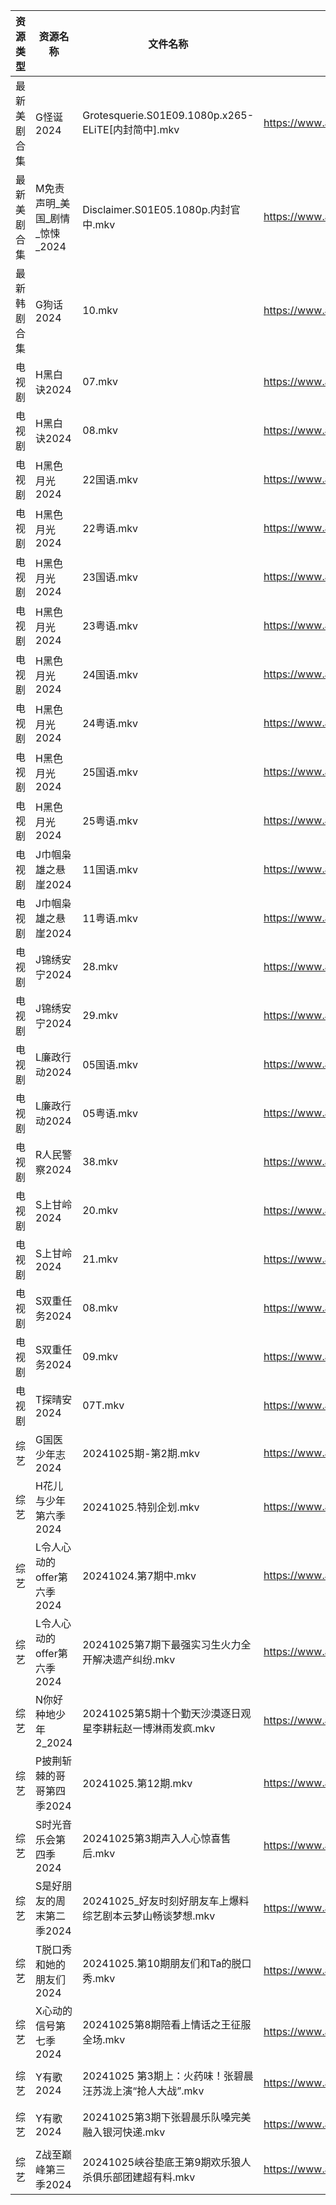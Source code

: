 | 资源类型   | 资源名称                | 文件名称                                           | 分享链接                                 | 更新时间                |
| ------ | ------------------- | ---------------------------------------------- | ------------------------------------ | ------------------- |
| 最新美剧合集 | G怪诞2024             | Grotesquerie.S01E09.1080p.x265-ELiTE[内封简中].mkv | https://www.alipan.com/s/UUxhaQ5hxZq | 2024-10-25 16:05:19 |
| 最新美剧合集 | M免责声明_美国_剧情_惊悚_2024 | Disclaimer.S01E05.1080p.内封官中.mkv               | https://www.alipan.com/s/PZnzRpSK4Jw | 2024-10-25 12:05:47 |
| 最新韩剧合集 | G狗话2024             | 10.mkv                                         | https://www.alipan.com/s/h4QPAffesJn | 2024-10-25 00:05:29 |
| 电视剧    | H黑白诀2024            | 07.mkv                                         | https://www.alipan.com/s/6z8TkkXMQkW | 2024-10-25 14:05:35 |
| 电视剧    | H黑白诀2024            | 08.mkv                                         | https://www.alipan.com/s/6z8TkkXMQkW | 2024-10-25 14:05:35 |
| 电视剧    | H黑色月光2024           | 22国语.mkv                                       | https://www.alipan.com/s/7pUm76Qoqso | 2024-10-25 14:05:43 |
| 电视剧    | H黑色月光2024           | 22粤语.mkv                                       | https://www.alipan.com/s/7pUm76Qoqso | 2024-10-25 14:05:43 |
| 电视剧    | H黑色月光2024           | 23国语.mkv                                       | https://www.alipan.com/s/7pUm76Qoqso | 2024-10-25 14:05:42 |
| 电视剧    | H黑色月光2024           | 23粤语.mkv                                       | https://www.alipan.com/s/7pUm76Qoqso | 2024-10-25 14:05:42 |
| 电视剧    | H黑色月光2024           | 24国语.mkv                                       | https://www.alipan.com/s/7pUm76Qoqso | 2024-10-25 14:05:41 |
| 电视剧    | H黑色月光2024           | 24粤语.mkv                                       | https://www.alipan.com/s/7pUm76Qoqso | 2024-10-25 14:05:41 |
| 电视剧    | H黑色月光2024           | 25国语.mkv                                       | https://www.alipan.com/s/7pUm76Qoqso | 2024-10-25 14:05:40 |
| 电视剧    | H黑色月光2024           | 25粤语.mkv                                       | https://www.alipan.com/s/7pUm76Qoqso | 2024-10-25 14:05:39 |
| 电视剧    | J巾帼枭雄之悬崖2024        | 11国语.mkv                                       | https://www.alipan.com/s/nahMqtBkCts | 2024-10-25 14:05:52 |
| 电视剧    | J巾帼枭雄之悬崖2024        | 11粤语.mkv                                       | https://www.alipan.com/s/nahMqtBkCts | 2024-10-25 14:05:52 |
| 电视剧    | J锦绣安宁2024           | 28.mkv                                         | https://www.alipan.com/s/S9DScaATSGS | 2024-10-25 19:05:41 |
| 电视剧    | J锦绣安宁2024           | 29.mkv                                         | https://www.alipan.com/s/S9DScaATSGS | 2024-10-25 19:05:40 |
| 电视剧    | L廉政行动2024           | 05国语.mkv                                       | https://www.alipan.com/s/2nHcZazmG2R | 2024-10-25 22:06:57 |
| 电视剧    | L廉政行动2024           | 05粤语.mkv                                       | https://www.alipan.com/s/2nHcZazmG2R | 2024-10-25 22:06:57 |
| 电视剧    | R人民警察2024           | 38.mkv                                         | https://www.alipan.com/s/aqwda2Q5cW8 | 2024-10-25 20:06:15 |
| 电视剧    | S上甘岭2024            | 20.mkv                                         | https://www.alipan.com/s/USaZDAUHrw4 | 2024-10-25 20:28:03 |
| 电视剧    | S上甘岭2024            | 21.mkv                                         | https://www.alipan.com/s/USaZDAUHrw4 | 2024-10-25 20:28:03 |
| 电视剧    | S双重任务2024           | 08.mkv                                         | https://www.alipan.com/s/GzKTXmV4HxL | 2024-10-25 19:06:07 |
| 电视剧    | S双重任务2024           | 09.mkv                                         | https://www.alipan.com/s/GzKTXmV4HxL | 2024-10-25 20:06:22 |
| 电视剧    | T探晴安2024            | 07T.mkv                                        | https://www.alipan.com/s/BScPfWednTi | 2024-10-25 14:06:48 |
| 综艺     | G国医少年志2024          | 20241025期-第2期.mkv                              | https://www.alipan.com/s/wkqS6TFhLw8 | 2024-10-25 22:07:52 |
| 综艺     | H花儿与少年第六季2024       | 20241025.特别企划.mkv                              | https://www.alipan.com/s/etrBePtYsJ7 | 2024-10-25 16:06:41 |
| 综艺     | L令人心动的offer第六季2024  | 20241024.第7期中.mkv                              | https://www.alipan.com/s/wF4mBRf7vAS | 2024-10-25 00:06:52 |
| 综艺     | L令人心动的offer第六季2024  | 20241025第7期下最强实习生火力全开解决遗产纠纷.mkv                | https://www.alipan.com/s/wF4mBRf7vAS | 2024-10-25 16:06:48 |
| 综艺     | N你好种地少年2_2024       | 20241025第5期十个勤天沙漠逐日观星李耕耘赵一博淋雨发疯.mkv            | https://www.alipan.com/s/nwJWTb1ZcKF | 2024-10-25 20:07:27 |
| 综艺     | P披荆斩棘的哥哥第四季2024     | 20241025.第12期.mkv                              | https://www.alipan.com/s/94NT9iGe94e | 2024-10-25 16:07:13 |
| 综艺     | S时光音乐会第四季2024       | 20241025第3期声入人心惊喜售后.mkv                        | https://www.alipan.com/s/JiNiXNR4dny | 2024-10-25 20:07:40 |
| 综艺     | S是好朋友的周末第二季2024     | 20241025_好友时刻好朋友车上爆料综艺剧本云梦山畅谈梦想.mkv            | https://www.alipan.com/s/MeLr9M3vuvt | 2024-10-25 14:07:54 |
| 综艺     | T脱口秀和她的朋友们2024      | 20241025.第10期朋友们和Ta的脱口秀.mkv                    | https://www.alipan.com/s/MNa2s9FkJzL | 2024-10-25 21:07:45 |
| 综艺     | X心动的信号第七季2024       | 20241025第8期陪看上情话之王征服全场.mkv                     | https://www.alipan.com/s/wQqfQxMS8Sx | 2024-10-25 16:07:51 |
| 综艺     | Y有歌2024             | 20241025 第3期上：火药味！张碧晨汪苏泷上演“抢人大战”.mkv           | https://www.alipan.com/s/6yGmsoRcXPy | 2024-10-25 18:08:09 |
| 综艺     | Y有歌2024             | 20241025第3期下张碧晨乐队嗓完美融入银河快递.mkv                 | https://www.alipan.com/s/6yGmsoRcXPy | 2024-10-25 21:08:13 |
| 综艺     | Z战至巅峰第三季2024        | 20241025峡谷垫底王第9期欢乐狼人杀俱乐部团建超有料.mkv              | https://www.alipan.com/s/5yE689QzaiL | 2024-10-25 16:08:05 |
